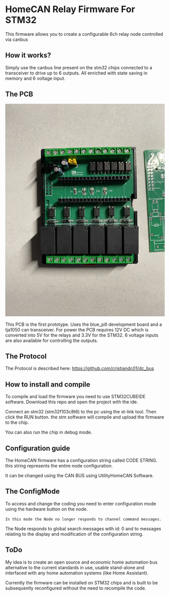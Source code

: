 # HomeCAN Relay Firmware For STM32


This firmware allows you to create a configurable 6ch relay node controlled via canbus

## How it works?
Simply use the canbus line present on the stm32 chips connected to a transceiver to drive up to 6 outputs. All enriched with state saving in memory and 6 voltage input.

## The PCB

![full_board](https://github.com/cristiandc01/HomeCAN_Relay/blob/main/Images/full_board.jpeg)

This PCB is the first prototype. Uses the blue_pill development board and a tja1050 can transceiver.
For power the PCB requires 12V DC which is converted into 5V for the relays and 3.3V for the STM32.
6 voltage inputs are also available for controlling the outputs.

## The Protocol

The Protocol is described here: https://github.com/cristiandc01/dc_bus

## How to install and compile

To compile and load the firmware you need to use STM32CUBEIDE software.
Download this repo and open the project with the ide. 

Connect an stm32 (stm32f103c8t6) to the pc using the st-link tool. 
Then click the RUN button. the stm software will compile and upload the firmware to the chip.

You can also run the chip in debug mode.
## Configuration guide

The HomeCAN firmware has a configuration string called CODE STRING. this string represents the entire node configuration.

It can be changed using the CAN BUS using UtilityHomeCAN Software.

## The ConfigMode

To access and change the coding you need to enter configuration mode using the hardware button on the node.

`In this mode the Node no longer responds to channel command messages.`

The Node responds to global search messages with id: 0 and to messages relating to the display and modification of the configuration string.

## ToDo

My idea is to create an open source and economic home automation bus alternative to the current standards in use, usable stand-alone and interfaced with any home automation systems (like Home Assistant).

Currently the firmware can be installed on STM32 chips and is built to be subsequently reconfigured without the need to recompile the code.


